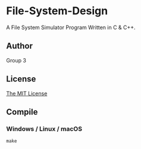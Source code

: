 # File-System-Design
A File System Simulator Program Written in C & C++.
## Author 
   Group 3
   
## License
[The MIT License](https://github.com/yutianzeabc/File-System-Design/blob/main/LICENSE)


## Compile

### Windows / Linux / macOS

```
make
```
